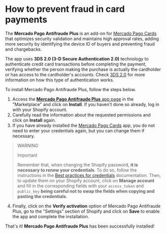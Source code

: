 # How to prevent fraud in card payments

The **Mercado Pago Antifraude Plus** is an add-on for [Mercado Pago Cards](/developers/en/docs/shopify/integration-configuration/checkout-cards) that optimizes security validation and maintains high approval rates, adding more security by identifying the device ID of buyers and preventing fraud and chargebacks.

The app uses **3DS 2.0 (3-D Secure Authentication 2.0)** technology to authenticate credit card transactions before completing the payment, verifying whether the person making the purchase is actually the cardholder or has access to the cardholder's accounts. Check [3DS 2.0](/developers/en/docs/how-tos/improve-payment-approval/3ds) for more information on how this type of authentication works.

To install Mercado Pago Antifraude Plus, follow the steps below.

1. Access the [**Mercado Pago Antifraude Plus** app page](https://apps.shopify.com/mercado-pago-antifraud-plus) in the "Marketplace" and click on **Install**. If you haven't done so already, log in with your Shopify account.
2. Carefully read the information about the requested permissions and click on **Install** again.
3. If you have already installed the [Mercado Pago Cards](/developers/en/docs/shopify/integration-configuration/checkout-cards) app, you do not need to enter your credentials again, but you can change them if necessary.

> WARNING
>
> Important
> 
> Remember that, when changing the Shopify password, **it is necessary to renew your credentials**. To do so, follow the instructions in the [Best practices for credentials](/developers/en/docs/shopify/best-practices/credentials-best-practices/secure-credentials) documentation. Then, to update them on your Shopify account, click on **Manage account** and fill in the corresponding fields with your `access_token` and `public_key` **being careful not to swap the fields when copying and pasting the credentials**.

4. Finally, click on the **Verify activation** option of Mercado Pago Antifraude Plus, go to the "Settings" section of Shopify and click on **Save** to enable the app and complete the installation.

That's it! **Mercado Pago Antifraude Plus** has been successfully installed!